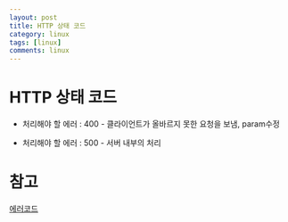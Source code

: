 ```yaml
---
layout: post
title: HTTP 상태 코드
category: linux
tags: [linux]
comments: linux
---
```


# HTTP 상태 코드

- 처리해야 할 에러 : 400 - 클라이언트가 올바르지 못한 요청을 보냄, param수정

- 처리해야 할 에러 : 500 - 서버 내부의 처리

# 참고

[에러코드](https://velog.io/@honeysuckle/HTTP-%EC%83%81%ED%83%9C-%EC%BD%94%EB%93%9C-HTTP-status-code-)
